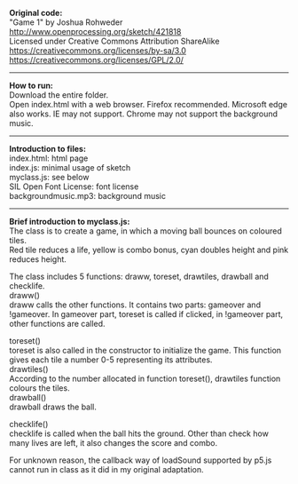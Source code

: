 ﻿﻿﻿﻿﻿﻿﻿﻿﻿﻿﻿﻿**Original code:**  "Game 1" by Joshua Rohweder  http://www.openprocessing.org/sketch/421818  Licensed under Creative Commons Attribution ShareAlike  https://creativecommons.org/licenses/by-sa/3.0  https://creativecommons.org/licenses/GPL/2.0/  *****How to run:**  Download the entire folder.  Open index.html with a web browser. Firefox recommended. Microsoft edge also works.IE may not support. Chrome may not support the background music.  *****Introduction to files:**  index.html: html page  index.js: minimal usage of sketch  myclass.js: see below  SIL Open Font License: font license  backgroundmusic.mp3: background music  *****Brief introduction to myclass.js:**  The class is to create a game, in which a moving ball bounces on coloured tiles.  Red tile reduces a life, yellow is combo bonus, cyan doubles height and pink reduces height.  The class includes 5 functions: draww, toreset, drawtiles, drawball and checklife.  draww()   draww calls the other functions. It contains two parts: gameover and !gameover. In gameover part, toreset is called if clicked, in !gameover part, other functions are called.toreset()   toreset is also called in the constructor to initialize the game.  This function gives each tile a number 0-5 representing its attributes.    drawtiles()   According to the number allocated in function toreset(), drawtiles function colours the tiles.    drawball()   drawball draws the ball.checklife()   checklife is called when the ball hits the ground. Other than check how many lives are left, it also changes the score and combo.  For unknown reason, the callback way of loadSound supported by p5.js cannot run in class as it did in my original adaptation.